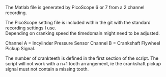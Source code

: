 The Matlab file is generated by PicoScope 6 or 7 from a 2 channel recording. 

The PicoScope setting file is included within the git with the standard recording settings I use.  
Depending on cranking speed the timedomain might need to be adjusted. 

Channel A = Incylinder Pressure Sensor
Channel B = Crankshaft Flywheel Pickup Signal. 

The number of crankteeth is defined in the first section of the script. 
The script will not work with a n+1 tooth arrangement, ie the crankshaft pickup signal must not contain a missing tooth. 

